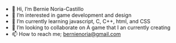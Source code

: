 - 👋 Hi, I’m Bernie Noria-Castillo
- 👀 I’m interested in game development and design
- 🌱 I’m currently learning javascript, C, C++, html, and CSS
- 💞️ I’m looking to collaborate on A game that I an currently creating
- 📫 How to reach me; bernienoria@gmail.com

<!---
BNoria23/BNoria23 is a ✨ special ✨ repository because its `README.md` (this file) appears on your GitHub profile.
You can click the Preview link to take a look at your changes.
--->
